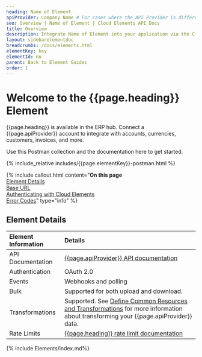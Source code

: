 ```yaml
---
heading: Name of Element
apiProvider: Company Name # For cases where the API Provider is different than the element name. e;g;, ServiceNow vs. ServiceNow Oauth
seo: Overview | Name of Element | Cloud Elements API Docs
title: Overview
description: Integrate Name of Element into your application via the Cloud Elements APIs.
layout: sidebarelementdoc
breadcrumbs: /docs/elements.html
elementKey: key
elementId: nn
parent: Back to Element Guides
order: 1
---
```


# Welcome to the {{page.heading}} Element

{{page.heading}} is available in the ERP hub. Connect a {{page.apiProvider}} account to integrate with accounts, currencies, customers, invoices, and more.

Use this Postman collection and the documentation here to get started.

<div>
{% include_relative includes/{{page.elementKey}}-postman.html %}
</div>

{% include callout.html content="<strong>On this page</strong></br><a href=#element-details>Element Details</a></br><a href=#base-url>Base URL</a></br><a href=#authenticating-with-cloud-elements>Authenticating with Cloud Elements</a></br><a href=#error-codes>Error Codes</a>" type="info" %}

## Element Details

| Element Information | Details     |
| :------------- | :------------- |
| API Documentation | [{{page.apiProvider}} API documentation](https://www.google.com/search?q={{page.heading}}+api+documentation) |
| Authentication | OAuth 2.0  |
| Events | Webhooks and polling |
| Bulk | Supported for both upload and download. |
| Transformations | Supported. See [Define Common Resources and Transformations](https://docs.cloud-elements.com/home/common-object) for more information about transforming your {{page.apiProvider}} data.|
| Rate Limits | [{{page.heading}} rate limit documentation](https://www.google.com/search?q={{page.heading}}+api+rate+limits)|

{% include Elements/index.md%}
